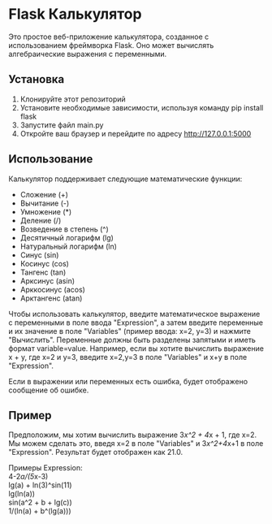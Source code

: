 # Flask Калькулятор

Это простое веб-приложение калькулятора, созданное с использованием фреймворка Flask. 
Оно может вычислять алгебраические выражения с переменными.

## Установка

1. Клонируйте этот репозиторий
2. Установите необходимые зависимости, используя команду pip install flask
3. Запустите файл main.py
4. Откройте ваш браузер и перейдите по адресу http://127.0.0.1:5000

## Использование

Калькулятор поддерживает следующие математические функции:

- Сложение (+)
- Вычитание (-)
- Умножение (*)
- Деление (/)
- Возведение в степень (^)
- Десятичный логарифм (lg)
- Натуральный логарифм (ln)
- Синус (sin)
- Косинус (cos)
- Тангенс (tan)
- Арксинус (asin)
- Арккосинус (acos)
- Арктангенс (atan)

Чтобы использовать калькулятор, введите математическое выражение с переменными в поле ввода "Expression", а затем введите переменные и их значение в поле "Variables" (пример ввода: x=2, y=3) 
и нажмите "Вычислить". 
Переменные должны быть разделены запятыми и иметь формат variable=value. Например, если вы хотите вычислить выражение x + y, где x=2 и y=3, введите x=2,y=3 в поле "Variables" и x+y в поле "Expression".

Если в выражении или переменных есть ошибка, будет отображено сообщение об ошибке.

## Пример

Предположим, мы хотим вычислить выражение 3*x^2 + 4*x + 1, где x=2. 
Мы можем сделать это, введя x=2 в поле "Variables" и 3*x^2+4*x+1 в поле "Expression". 
Результат будет отображен как 21.0.

Примеры Expression:  
4-2*a/(5*x-3)  
lg(a) + ln(3)^sin(11)   
lg(ln(a))  
sin(a^2 + b + lg(c))  
1/(ln(a) + b^(lg(a)))
